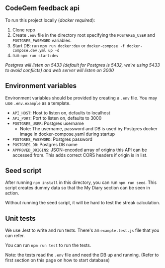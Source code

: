 ## CodeGem feedback api

To run this project locally (*docker required*):

1. Clone repo
2. Create `.env` file in the directory root specifying the `POSTGRES_USER` and `POSTGRES_PASSWORD` variables.
3. Start DB: run `npm run docker:dev` or `docker-compose -f docker-compose.dev.yml up -d`
4. run `npm run start:dev`

*Postgres will listen on 5433 (default for Postgres is 5432, we're using 5433 to avoid conflicts) and web server will listen on 3000*

## Environment variables

Environment variables should be provided by creating a `.env` file. You may use `.env.example` as a template.

- `API_HOST`: Host to listen on, defaults to localhost
- `API_PORT`: Port to listen on, defaults to 3000
- `POSTGRES_USER`: Postgres username
  - Note: The username, password and DB is used by Postgres docker image in docker-compose.yaml during startup
- `POSTGRES_PASSWORD`: Postgres password
- `POSTGRES_DB`: Postgres DB name
- `APPROVED_ORIGINS`: JSON-encoded array of origins this API can be accessed from. This adds correct CORS headers if origin is in list.

## Seed script

After running `npm install` in this directory, you can run `npm run seed`.
This script creates dummy data so that the My Diary section can be seen in action.

Without running the seed script, it will be hard to test the streak calculation.

## Unit tests

We use Jest to write and run tests. There's an `example.test.js` file that you can refer.

You can run `npm run test` to run the tests. 

Note: the tests read the `.env` file and need the DB up and running. (Refer to first section on this page on how to start database)
